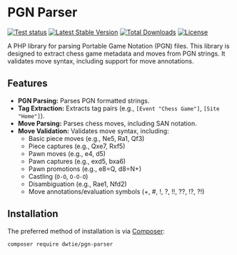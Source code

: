 # PGN Parser

[![Test status](https://github.com/dwtie/pgn-parser/actions/workflows/tests.yml/badge.svg)](https://github.com/dwtie/pgn-parser/actions)
[![Latest Stable Version](http://poser.pugx.org/dwtie/pgn-parser/v)](https://packagist.org/packages/dwtie/pgn-parser)
[![Total Downloads](http://poser.pugx.org/dwtie/pgn-parser/downloads)](https://packagist.org/packages/dwtie/pgn-parser)
[![License](http://poser.pugx.org/huehue/pgn-parser/license)](https://packagist.org/packages/huehue/pgn-parser)

A PHP library for parsing Portable Game Notation (PGN) files. This library is designed to extract chess game metadata and moves from PGN strings. It validates move syntax, including support for move annotations.

## Features

* **PGN Parsing:** Parses PGN formatted strings.
* **Tag Extraction:** Extracts tag pairs (e.g., `[Event "Chess Game"]`, `[Site "Home"]`).
* **Move Parsing:** Parses chess moves, including SAN notation.
* **Move Validation:** Validates move syntax, including:
    * Basic piece moves (e.g., Ne5, Ra1, Qf3)
    * Piece captures (e.g., Qxe7, Rxf5)
    * Pawn moves (e.g., e4, d5)
    * Pawn captures (e.g., exd5, bxa6)
    * Pawn promotions (e.g., e8=Q, d8=N+)
    * Castling (`O-O`, `O-O-O`)
    * Disambiguation (e.g., Rae1, Nfd2)
    * Move annotations/evaluation symbols (+, #, !, ?, !!, ??, !?, ?!)

## Installation

The preferred method of installation is via [Composer](https://getcomposer.org/):

```bash
composer require dwtie/pgn-parser
```